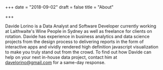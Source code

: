 +++
date = "2018-09-02"
draft = false
title = "About"

+++

Davide Lorino is a Data Analyst and Software Developer currently working at Laithwaite's Wine People in Sydney as well as freelance for clients on rotation. Davide has experience in business analytics and data science projects from the design process to delivering reports in the form of interactive apps and vividly rendered high definition javascript visualization to make you truly stand out from the crowd. To find out how Davide can help on your next in-house data project, contact him at davelorino@gmail.com for a same-day response. 